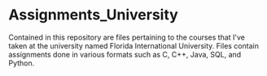 # Assignments_University
Contained in this repository are files pertaining to the courses that I've taken at the university named Florida International University. Files contain assignments done in various formats  such as C, C++, Java, SQL, and Python.
